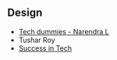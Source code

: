 ## Design
- [Tech dummies - Narendra L](https://www.youtube.com/channel/UCn1XnDWhsLS5URXTi5wtFTA)
- Tushar Roy
- [Success in Tech](https://www.youtube.com/channel/UC-vYrOAmtrx9sBzJAf3x_xw)
